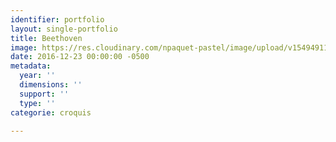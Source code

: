 ```yaml
---
identifier: portfolio
layout: single-portfolio
title: Beethoven
image: https://res.cloudinary.com/npaquet-pastel/image/upload/v1549491194/7D288BA9-308C-4C21-B5BF-021FC41E53E7.jpg
date: 2016-12-23 00:00:00 -0500
metadata:
  year: ''
  dimensions: ''
  support: ''
  type: ''
categorie: croquis

---
```

